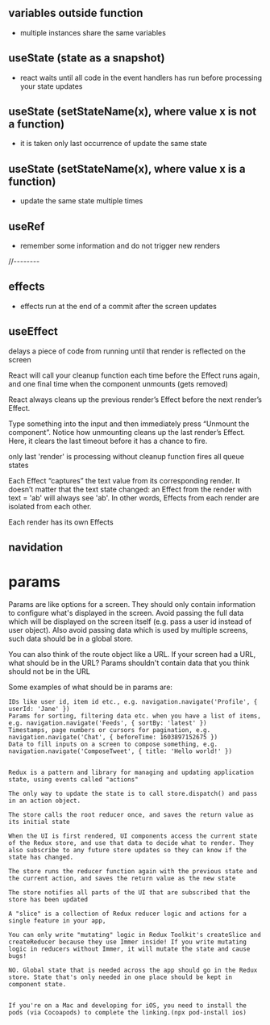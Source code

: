 ## variables outside function
- multiple instances share the same variables
 
## useState (state as a snapshot)
- react waits until all code in the event handlers has run before processing your state updates
 
## useState (setStateName(x), where value x is not a function) 
- it is taken only last occurrence of update the same state
  
## useState (setStateName(x), where value x is a function) 
- update the same state multiple times 

## useRef
- remember some information and do not trigger new renders


//--------
## effects
- effects run at the end of a commit after the screen updates

## useEffect
delays a piece of code from running until that render is reflected on the screen

React will call your cleanup function each time before the Effect runs again, and one final time when the component unmounts (gets removed)

React always cleans up the previous render’s Effect before the next render’s Effect.

Type something into the input and then immediately press “Unmount the component”. Notice how unmounting cleans up the last render’s Effect. Here, it clears the last timeout before it has a chance to fire.


only last 'render' is processing
without cleanup function fires all queue states

Each Effect “captures” the text value from its corresponding render.  It doesn’t matter that the text state changed: an Effect from the render with text = 'ab' will always see 'ab'. In other words, Effects from each render are isolated from each other.


Each render has its own Effects 

## navidation
# params
Params are like options for a screen. They should only contain information to configure what's displayed in the screen. Avoid passing the full data which will be displayed on the screen itself (e.g. pass a user id instead of user object). Also avoid passing data which is used by multiple screens, such data should be in a global store. 

You can also think of the route object like a URL. If your screen had a URL, what should be in the URL? Params shouldn't contain data that you think should not be in the URL

Some examples of what should be in params are:

    IDs like user id, item id etc., e.g. navigation.navigate('Profile', { userId: 'Jane' })
    Params for sorting, filtering data etc. when you have a list of items, e.g. navigation.navigate('Feeds', { sortBy: 'latest' })
    Timestamps, page numbers or cursors for pagination, e.g. navigation.navigate('Chat', { beforeTime: 1603897152675 })
    Data to fill inputs on a screen to compose something, e.g. navigation.navigate('ComposeTweet', { title: 'Hello world!' })


    Redux is a pattern and library for managing and updating application state, using events called "actions"

    The only way to update the state is to call store.dispatch() and pass in an action object.

    The store calls the root reducer once, and saves the return value as its initial state
    
    When the UI is first rendered, UI components access the current state of the Redux store, and use that data to decide what to render. They also subscribe to any future store updates so they can know if the state has changed.

    The store runs the reducer function again with the previous state and the current action, and saves the return value as the new state

    The store notifies all parts of the UI that are subscribed that the store has been updated

    A "slice" is a collection of Redux reducer logic and actions for a single feature in your app,

    You can only write "mutating" logic in Redux Toolkit's createSlice and createReducer because they use Immer inside! If you write mutating logic in reducers without Immer, it will mutate the state and cause bugs!

    NO. Global state that is needed across the app should go in the Redux store. State that's only needed in one place should be kept in component state.


    If you're on a Mac and developing for iOS, you need to install the pods (via Cocoapods) to complete the linking.(npx pod-install ios)